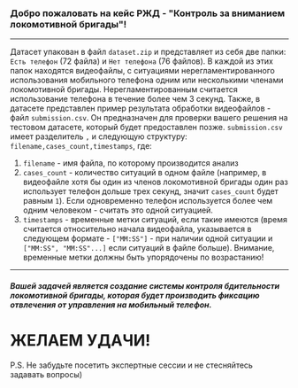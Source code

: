### Добро пожаловать на кейс РЖД - "Контроль за вниманием локомотивной бригады"!
***
Датасет упакован в файл ```dataset.zip``` и представляет из себя две папки: ```Есть телефон``` (72 файла) и ```Нет телефона``` (76 файлов).
В каждой из этих папок находятся видеофайлы, с ситуациями нерегламентированного использования мобильного телефона одним или несколькими членами локомотивной бригады. Нерегламентированным считается использование телефона в течение более чем 3 секунд.
Также, в датасете представлен пример результата обработки видеофайлов - файл ```submission.csv```. Он предназначен для проверки вашего решения на тестовом датасете, который будет предоставлен позже.
```submission.csv``` имеет разделитель ```,``` и следующую структуру:
```filename,cases_count,timestamps```, где:
1) ```filename``` - имя файла, по которому производится анализ
2) ```cases_count``` - количество ситуаций в одном файле (например, в видеофайле хотя бы один из членов локомотивной бригады один раз использует телефон дольше трех секунд, значит ```cases_count``` будет равным ```1```). Если одновременно телефон используется более чем одним человеком  - считать это одной ситуацией.
3) ```timestamps``` - временные метки ситуаций, если такие имеются (время считается относительно начала видеофайла, указывается в следующем формате - ```["MM:SS"]``` - при наличии одной ситуации и ```["MM:SS", "MM:SS"...]``` если ситуаций в файле больше). Внимание, временные метки должны быть упорядочены по возрастанию!
***
##### Вашей задачей является создание системы контроля бдительности локомотивной бригады, которая будет производить фиксацию отвлечения от управления на мобильный телефон. 

# ЖЕЛАЕМ УДАЧИ!




P.S. Не забудьте посетить экспертные сессии и не стесняйтесь задавать вопросы)